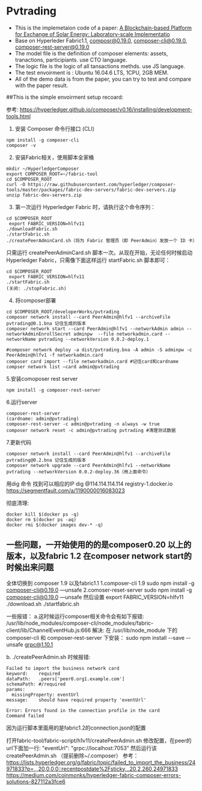 # Pvtrading


* This is the implemetaion code of a paper:  [A Blockchain-based Platform for Exchange of Solar Energy: Laboratory-scale Implementatio](https://ieeexplore.ieee.org/document/8635679)
* Base on Hyperleder Fabric1.1, composr@0.19.0, composer-cli@0.19.0, composer-rest-server@0.19.0
* The model file is the definition of composer elements: assets, tranactions, participiants. use CTO language.
* The logic file is the logic of all tansactions methds. use JS language.
* The test envoirment is : Ubuntu 16.04.6 LTS, 1CPU, 2GB MEM.
* All of the demo data is from the paper, you can try to test and compare with the paper result.

##This is the simple envoirment setup recoard:

参考: https://hyperledger.github.io/composer/v0.16/installing/development-tools.html
1. 安装 Composer 命令行接口 (CLI)

```
npm install -g composer-cli
composer -v
```

2. 安装Fabric相关，使用脚本全家桶

```
mkdir ~/HyperledgerComposer
export COMPOSER_ROOT=~/fabric-tool
cd $COMPOSER_ROOT
curl -O https://raw.githubusercontent.com/hyperledger/composer-tools/master/packages/fabric-dev-servers/fabric-dev-servers.zip
unzip fabric-dev-servers.zip
```

3. 第一次运行 Hyperledger Fabric 时，请执行这个命令序列：

```
cd $COMPOSER_ROOT
 export FABRIC_VERSION=hlfv11
./downloadFabric.sh
./startFabric.sh
./createPeerAdminCard.sh（将为 Fabric 管理员（即 PeerAdmin）发放一个 ID 卡）
```

只需运行 createPeerAdminCard.sh 脚本一次。从现在开始，无论任何时候启动 Hyperledger Fabric，只需像下面这样运行 startFabric.sh 脚本即可：

```
cd $COMPOSER_ROOT
 export FABRIC_VERSION=hlfv11
./startFabric.sh
(关闭: ./stopFabric.sh)
```

4. 将composer部署

```
cd $COMPOSER_ROOT/developerWorks/pvtrading
composer network install --card PeerAdmin@hlfv1 --archiveFile pvtrading@0.1.bna 记住生成的版本
composer network start --card PeerAdmin@hlfv1 --networkAdmin admin --networkAdminEnrollSecret adminpw  --file networkadmin.card --networkName pvtrading --networkVersion 0.0.2-deploy.1

#composer network deploy -a dist/pvtrading.bna -A admin -S adminpw -c PeerAdmin@hlfv1 -f networkadmin.card
composer card import --file networkadmin.card #记住card和cardname
compser network list —card admin@pvtrading
```

5.安装comoposer rest server

```
npm install -g composer-rest-server
```

6.运行server
```
composer-rest-server
(cardname: admin@pvtrading)
composer-rest-server -c admin@pvtrading -n always -w true
composer network reset -c admin@pvtrading pvtrading #清理测试数据

```
7.更新代码
```
composer network install --card PeerAdmin@hlfv1 --archiveFile pvtrading@0.2.bna 记住生成的版本
composer network upgrade --card PeerAdmin@hlfv1 --networkName pvtrading --networkVersion 0.0.2-deploy.36（用上面命令）
```

用dig 命令 找到可以相应的IP dig @114.114.114.114 registry-1.docker.io https://segmentfault.com/a/1190000016083023

彻底清理:
```
docker kill $(docker ps -q)
docker rm $(docker ps -aq)
docker rmi $(docker images dev-* -q)
```


## 一些问题，一开始使用的的是composer0.20 以上的版本，以及fabric 1.2 在composer network start的时候出来问题


全体切换到 composer 1.9 以及fabric1.1
1.composer-cli 1.9    sudo npm install -g composer-cli@0.19.0 —unsafe
2.comoser-reset-server  sudo npm install -g composer-cli@0.19.0 —unsafe
然后设置 export FABRIC_VERSION=hlfv11
./download.sh
./startfabric.sh

一些报错：
a.这时候运行composer相关命令会有如下报错:
/usr/lib/node_modules/composer-cli/node_modules/fabric-client/lib/ChannelEventHub.js:666
解决: 在 /usr/lib/node_module 下的 composer-cli 和 composer-rest-server 下安装：
sudo npm install --save --unsafe grpc@1.10.1

b. ./createPeerAdmin.sh 时候报错:
```
Failed to import the business network card
keyword:    required
dataPath:   .peers['peer0.org1.example.com']
schemaPath: #/required
params:
  missingProperty: eventUrl
message:    should have required property 'eventUrl'

Error: Errors found in the connection profile in the card
Command failed
```
因为运行脚本里面用的是fabric1.2的connection.json的配置

打开fabric-tool/fabric-script/h1v11/createPeerAdmin.sh 修改配置，在peer的url下面加一行:
"eventUrl": "grpc://localhost:7053”
然后运行该 createPeerAdmin.sh （提前删除~/.composer）
参考：
https://lists.hyperledger.org/g/fabric/topic/failed_to_import_the_business/24971833?p=,,,20,0,0,0::recentpostdate%2Fsticky,,,20,2,260,24971833
https://medium.com/coinmonks/hyperledger-fabric-composer-errors-solutions-827112a3fce6

